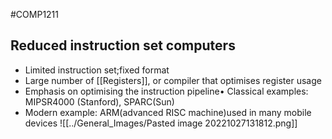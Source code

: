 #COMP1211 
## Reduced instruction set computers
- Limited instruction set;fixed format
- Large number of [[Registers]], or compiler that optimises register usage
- Emphasis on optimising the instruction pipeline• Classical examples: MIPSR4000 (Stanford), SPARC(Sun)
- Modern example: ARM(advanced RISC machine)used in many mobile devices
![[../General_Images/Pasted image 20221027131812.png]]
